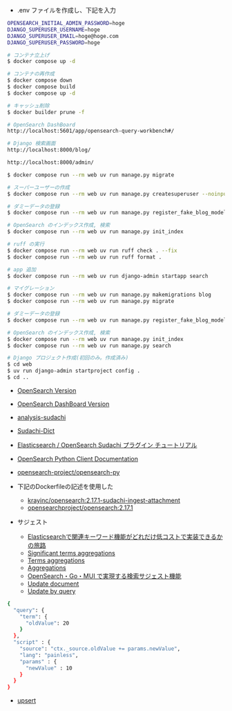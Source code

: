 - .env ファイルを作成し、下記を入力
```sh
OPENSEARCH_INITIAL_ADMIN_PASSWORD=hoge
DJANGO_SUPERUSER_USERNAME=hoge
DJANGO_SUPERUSER_EMAIL=hoge@hoge.com
DJANGO_SUPERUSER_PASSWORD=hoge
```

```sh
# コンテナ立上げ
$ docker compose up -d

# コンテナの再作成
$ docker compose down
$ docker compose build
$ docker compose up -d

# キャッシュ削除
$ docker builder prune -f

# OpenSearch DashBoard
http://localhost:5601/app/opensearch-query-workbench#/

# Django 検索画面
http://localhost:8000/blog/

http://localhost:8000/admin/
```

```sh
$ docker compose run --rm web uv run manage.py migrate

# スーパーユーザーの作成
$ docker compose run --rm web uv run manage.py createsuperuser --noinput

# ダミーデータの登録
$ docker compose run --rm web uv run manage.py register_fake_blog_model --num 100

# OpenSearch のインデックス作成, 検索
$ docker compose run --rm web uv run manage.py init_index
```

```sh
# ruff の実行
$ docker compose run --rm web uv run ruff check . --fix
$ docker compose run --rm web uv run ruff format .
```

```sh
# app 追加
$ docker compose run --rm web uv run django-admin startapp search

# マイグレーション
$ docker compose run --rm web uv run manage.py makemigrations blog
$ docker compose run --rm web uv run manage.py migrate

# ダミーデータの登録
$ docker compose run --rm web uv run manage.py register_fake_blog_model --num 100

# OpenSearch のインデックス作成, 検索
$ docker compose run --rm web uv run manage.py init_index
$ docker compose run --rm web uv run manage.py search
```

```sh
# Django プロジェクト作成(初回のみ。作成済み)
$ cd web
$ uv run django-admin startproject config .
$ cd ..
```

- [OpenSearch Version](https://docs.opensearch.org/docs/latest/version-history/)
- [OpenSearch DashBoard Version](https://github.com/opensearch-project/OpenSearch-Dashboards/releases)
- [analysis-sudachi](https://github.com/WorksApplications/elasticsearch-sudachi/releases/)
- [Sudachi-Dict](https://github.com/WorksApplications/SudachiDict/releases)
- [Elasticsearch / OpenSearch Sudachi プラグイン チュートリアル](https://github.com/WorksApplications/elasticsearch-sudachi/blob/develop/docs/tutorial.md)
- [OpenSearch Python Client Documentation](https://opensearch-project.github.io/opensearch-py/index.html)
- [opensearch-project/opensearch-py](https://github.com/opensearch-project/opensearch-py)
- 下記のDockerfileの記述を使用した
  - [krayinc/opensearch:2.17.1-sudachi-ingest-attachment](https://hub.docker.com/layers/krayinc/opensearch/2.17.1-sudachi-ingest-attachment/images/sha256-724966037bde19ced8fbc04dfbe1f78d7ef6363f3f7b1f19dfdcc1b8525107d3)
  - [opensearchproject/opensearch:2.17.1](https://hub.docker.com/layers/opensearchproject/opensearch/2.17.1/images/sha256-7d961ff222c267093b7b95fc2e397d31a06a42b6f3c42ee67fc5788417a274bf)

- サジェスト
  - [Elasticsearchで関連キーワード機能がどれだけ低コストで実装できるかの旅路](https://www.m3tech.blog/entry/es-related-keywords)
  - [Significant terms aggregations](https://docs.opensearch.org/docs/latest/aggregations/bucket/significant-terms/)
  - [Terms aggregations](https://docs.opensearch.org/docs/latest/aggregations/bucket/terms/)
  - [Aggregations](https://docs.opensearch.org/docs/latest/aggregations/)
  - [OpenSearch・Go・MUI で実現する検索サジェスト機能](https://koko206.hatenablog.com/entry/2024/07/30/035720)
  - [Update document](https://docs.opensearch.org/docs/latest/api-reference/document-apis/update-document/)
  - [Update by query](https://docs.opensearch.org/docs/latest/api-reference/document-apis/update-by-query/#request-body-options)
```sh
{
  "query": {
    "term": {
      "oldValue": 20
    }
  },
  "script" : {
    "source": "ctx._source.oldValue += params.newValue",
    "lang": "painless",
    "params" : {
      "newValue" : 10
    }
  }
}
```
- [upsert](https://docs.opensearch.org/docs/latest/api-reference/document-apis/update-document/#using-the-upsert-operation)
